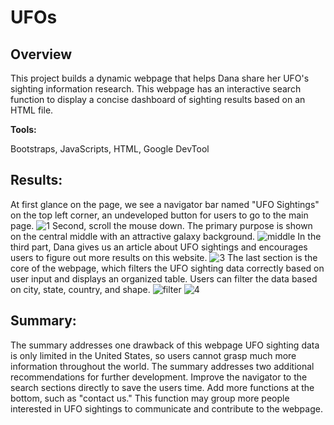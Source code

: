 # UFOs
## Overview
This project builds a dynamic webpage that helps Dana share her UFO's sighting information research. This webpage has an interactive search function to display a concise dashboard of sighting results based on an HTML file.

**Tools:**

Bootstraps, JavaScripts, HTML, Google DevTool

## Results:
At first glance on the page, we see a navigator bar named "UFO Sightings" on the top left corner,  an undeveloped button for users to go to the main page. 
     ![1](static/static/images/1.png)
Second, scroll the mouse down. The primary purpose is shown on the central middle with an attractive galaxy background.
![middle](static/static/images/middle.png)
In the third part, Dana gives us an article about UFO sightings and encourages users to figure out more results on this website. 
![3](static/static/images/3.png)
The last section is the core of the webpage, which filters the UFO sighting data correctly based on user input and displays an organized table. Users can filter the data based on city, state, country, and shape.
![filter](static/static/images/filter.png) 
![4](static/static/images/4.png)

## Summary:
The summary addresses one drawback of this webpage 
 UFO sighting data is only limited in the United States, so users cannot grasp much more information throughout the world. 
The summary addresses two additional recommendations for further development.
Improve the navigator to the search sections directly to save the users time.
Add more functions at the bottom, such as "contact us." This function may group more people interested in UFO sightings to communicate and contribute to the webpage. 
